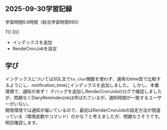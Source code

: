 ## 2025-09-30学習記録
学習時間6.6時間（総合学習時間990）

TO DO
- インデックスを追加
- RendeCronJobを設定

## 学び
インデックスについてはSQL文で`to_char`関数を使わず、通常のtime型で比較するようにし、notification_timeにインデックスを追加しました。
しかし、本番環境で、通知が来ず！
デバッグを追加しRenderCronJobのログで確認しましたが、問題なくDiaryReminderJobは呼ばれているが、通知時間が一致するユーザーがいない。  
開発環境では通知が届いているので、最初はRenderCronJobの設定方法が間違っている（環境変数やコマンド）のかな？と考えましたが、問題なさそうです。
明日確認します。